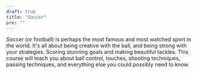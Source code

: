```yaml
---
draft: true
title: "Soccer"
pre: ""
---
```


Soccer (or football) is perhaps the most famous and most watched sport in the world. It's all about being creative with the ball, and being strong with your strategies. Scoring stunning goals and making beautiful tackles. This course will teach you about ball control, touches, shooting techniques, passing techniques, and everything else you could possibly need to know.